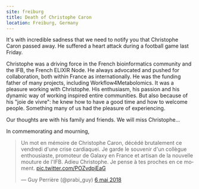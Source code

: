 ```yaml
---
site: freiburg
title: Death of Christophe Caron
location: Freiburg, Germany
---
```


It's with incredible sadness that we need to notify you that Christophe Caron passed away. He suffered a heart attack during a football game last Friday.

Christophe was a driving force in the French bioinformatics community and the IFB, the French ELIXIR Node. He always advocated and pushed for collaboration, both within France as internationally. He was the funding father of many projects, including Workflow4Metabolomics. It was a pleasure working with Christophe. His enthusiasm, his passion and his dynamic way of working inspired entire communities. But also because of his "joie de vivre": he knew how to have a good time and how to welcome people. Something many of us had the pleasure of experiencing.

Our thoughts are with his family and friends. We will miss Christophe...

In commemorating and mourning,

<blockquote class="twitter-tweet" data-lang="fr"><p lang="fr" dir="ltr">Un mot en mémoire de Christophe Caron, décédé brutalement ce vendredi d&#39;une crise cardiaquei. Je garde le souvenir d&#39;un collègue enthousiaste, promoteur de Galaxy en France et artisan de la nouvelle mouture de l&#39;IFB. Adieu Christophe. Je pense à tes proches en ce moment. <a href="https://t.co/POZvdpjEaG">pic.twitter.com/POZvdpjEaG</a></p>&mdash; Guy Perrière (@prabi_guy) <a href="https://twitter.com/prabi_guy/status/993183192705327105?ref_src=twsrc%5Etfw">6 mai 2018</a></blockquote>
<script async src="https://platform.twitter.com/widgets.js" charset="utf-8"></script>
